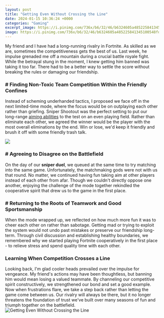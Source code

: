 ```yaml
---
layout: post
title: "Getting Even Without Crossing the Line"
date: 2024-01-15 10:36:24 +0000
categories: "Gaming"
excerpt_image: https://i.pinimg.com/736x/b6/32/46/b6324605a485225841345100548fdcc7.jpg
image: https://i.pinimg.com/736x/b6/32/46/b6324605a485225841345100548fdcc7.jpg
---
```


My friend and I have had a long-running rivalry in Fortnite. As skilled as we are, sometimes the competitiveness gets the best of us. Last week, he impulse grenaded me off a mountain during a crucial battle royale fight. While the betrayal stung in the moment, I knew getting him banned was taking it too far. There had to be a better way to settle the score without breaking the rules or damaging our friendship.
### # Finding **Non-Toxic Team Competition** Within the Friendly Confines 
Instead of scheming underhanded tactics, I proposed we face off in the next limited-time mode, where the focus would be on outplaying each other rather than griefing. Sniper Shootout was the perfect setting to put our long-range [aiming abilities](https://store.fi.io.vn/chihuahua-witch-dog-lovers-halloween-gift4268-t-shirt) to the test on an even playing field. Rather than eliminate each other, we agreed the winner would be the player with the most overall eliminations by the end. Win or lose, we'd keep it friendly and brush it off with some friendly trash talk.

![](https://studio5.ksl.com/wp-content/uploads/2018/09/24958322.jpg)
### # Agreeing to Disagree on the Battlefield
On the day of our **sniper duel**, we queued at the same time to try matching into the same game. Unfortunately, the matchmaking gods were not with us that round. No matter, we continued having fun taking aim at other players instead of each other from afar. Though we couldn't directly oppose one another, enjoying the challenge of the mode together rekindled the cooperative spirit that drew us to the game in the first place.
### # Returning to the **Roots of Teamwork** and Good Sportsmanship  
When the mode wrapped up, we reflected on how much more fun it was to cheer each other on rather than sabotage. Getting mad or trying to exploit the system would not undo past mistakes or preserve our friendship long-term. Through civil discussion and establishing healthy boundaries, we remembered why we started playing Fortnite cooperatively in the first place - to relieve stress and spend quality time with each other.
### Learning When Competition Crosses a Line 
Looking back, I'm glad cooler heads prevailed over the impulse for vengeance. My friend's actions may have been thoughtless, but banning him would mean losing a valued teammate. By channeling our competitive spirit constructively, we strengthened our bond and set a good example. Now when frustrations flare, we take a step back rather than letting the game come between us. Our rivalry will always be there, but it no longer threatens the foundation of trust we've built over many seasons of fun and triumph together on the battlefield.
![Getting Even Without Crossing the Line](https://i.pinimg.com/736x/b6/32/46/b6324605a485225841345100548fdcc7.jpg)